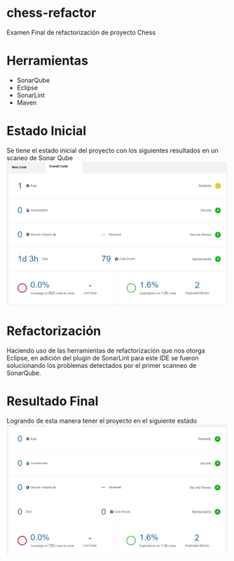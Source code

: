 # chess-refactor
Examen Final de refactorización de proyecto Chess
# Herramientas
* SonarQube
* Eclipse
* SonarLint
* Maven
# Estado Inicial
Se tiene el estado inicial del proyecto con los siguientes resultados en un scaneo de Sonar Qube
![Initial Chess Result](https://github.com/erickpalomino/chess-refactor/blob/master/Initial-Scan.png)
# Refactorización
Haciendo uso de las herramientas de refactorización que nos otorga Eclipse, en adición del plugin de SonarLint para este IDE se fueron solucionando los problemas detectados por el primer scanneo de SonarQube.
# Resultado Final
Logrando de esta manera tener el proyecto en el siguiente estado
![Final Chess Result](https://github.com/erickpalomino/chess-refactor/blob/master/Final-Scan.png)
